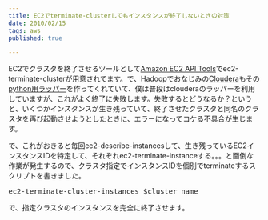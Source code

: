 ```yaml
---
title: EC2でterminate-clusterしてもインスタンスが終了しないときの対策
date: 2010/02/15
tags: aws
published: true

---
```


<p>EC2でクラスタを終了させるツールとして<a href="http://developer.amazonwebservices.com/connect/entry.jspa?externalID=351&categoryID=88">Amazon EC2 API Tools</a>でec2-terminate-clusterが用意されてます。で、Hadoopでおなじみの<a href="http://www.cloudera.com/">Cloudera</a>もその<a href="http://archive.cloudera.com/docs/_getting_started.html">python用ラッパー</a>を作ってくれていて、僕は普段はclouderaのラッパーを利用していますが、これがよく終了に失敗します。失敗するとどうなるか？というと、いくつかインスタンスが生き残っていて、終了させたクラスタと同名のクラスタを再び起動させようとしたときに、エラーになってコケる不具合が生じます。</p>

<p>で、これがおきると毎回ec2-describe-instancesして、生き残っているEC2インスタンスIDを特定して、それぞれec2-terminate-instanceする。。。と面倒な作業が発生するので、クラスタ指定でインスタンスIDを個別でterminateするスクリプトを書きました。</p>

<p><script src="http://gist.github.com/304141.js"></script></p>

<p><pre>ec2-terminate-cluster-instances $cluster_name</pre></p>

<p>で、指定クラスタのインスタンスを完全に終了させます。</p>


